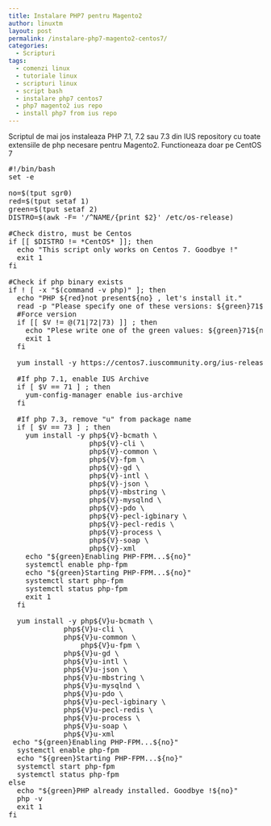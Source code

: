 ```yaml
---
title: Instalare PHP7 pentru Magento2
author: linuxtm
layout: post
permalink: /instalare-php7-magento2-centos7/
categories:
  - Scripturi
tags:
  - comenzi linux
  - tutoriale linux
  - scripturi linux
  - script bash
  - instalare php7 centos7
  - php7 magento2 ius repo
  - install php7 from ius repo
---
```


Scriptul de mai jos instaleaza PHP 7.1, 7.2 sau 7.3 din IUS repository cu toate extensiile de php necesare pentru Magento2.
Functioneaza doar pe CentOS 7

<pre>
#!/bin/bash
set -e

no=$(tput sgr0)
red=$(tput setaf 1)
green=$(tput setaf 2)
DISTRO=$(awk -F= '/^NAME/{print $2}' /etc/os-release)

#Check distro, must be Centos
if [[ $DISTRO != *CentOS* ]]; then
  echo "This script only works on Centos 7. Goodbye !"
  exit 1
fi

#Check if php binary exists
if ! [ -x "$(command -v php)" ]; then
  echo "PHP ${red}not present${no} , let's install it."
  read -p "Please specify one of these versions: ${green}71${no} , ${green}72${no} or ${green}73${no} : " V
  #Force version
  if [[ $V != @(71|72|73) ]] ; then
    echo "Plese write one of the green values: ${green}71${no} / ${green}72${no} / ${green}73${no}"
    exit 1
  fi

  yum install -y https://centos7.iuscommunity.org/ius-release.rpm

  #If php 7.1, enable IUS Archive
  if [ $V == 71 ] ; then
    yum-config-manager enable ius-archive
  fi

  #If php 7.3, remove "u" from package name
  if [ $V == 73 ] ; then
    yum install -y php${V}-bcmath \
                   php${V}-cli \
                   php${V}-common \
                   php${V}-fpm \
                   php${V}-gd \
                   php${V}-intl \
                   php${V}-json \
                   php${V}-mbstring \
                   php${V}-mysqlnd \
                   php${V}-pdo \
                   php${V}-pecl-igbinary \
                   php${V}-pecl-redis \
                   php${V}-process \
                   php${V}-soap \
                   php${V}-xml
    echo "${green}Enabling PHP-FPM...${no}"
    systemctl enable php-fpm
    echo "${green}Starting PHP-FPM...${no}"
    systemctl start php-fpm
    systemctl status php-fpm
    exit 1
  fi

  yum install -y php${V}u-bcmath \
	         php${V}u-cli \
	         php${V}u-common \
    	         php${V}u-fpm \
	         php${V}u-gd \
	         php${V}u-intl \
	         php${V}u-json \
	         php${V}u-mbstring \
	         php${V}u-mysqlnd \
	         php${V}u-pdo \
	         php${V}u-pecl-igbinary \
	         php${V}u-pecl-redis \
	         php${V}u-process \
	         php${V}u-soap \
	         php${V}u-xml
 echo "${green}Enabling PHP-FPM...${no}"
  systemctl enable php-fpm
  echo "${green}Starting PHP-FPM...${no}"
  systemctl start php-fpm
  systemctl status php-fpm
else
  echo "${green}PHP already installed. Goodbye !${no}"
  php -v
  exit 1
fi
</pre>
